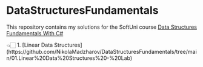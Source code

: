 # DataStructuresFundamentals
This repository contains my solutions for the SoftUni course [Data Structures Fundamentals With C#](https://softuni.bg/trainings/3921/data-structures-fundamentals-with-csharp-november-2022)

  <summary>
👈🏻 1. [Linear Data Structures](https://github.com/NikolaMadzharov/DataStructuresFundamentals/tree/main/01.Linear%20Data%20Structures%20-%20Lab)
